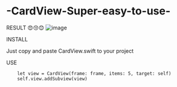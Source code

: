 # -CardView-Super-easy-to-use-
RESULT
😍😚😊
 ![image](http://a2.qpic.cn/psb?/V125orVc2kv0Vk/DtzVyffvGjlfe0jyr0d4InvLxuYeBHJKV1yekwBedDE!/b/dOUAAAAAAAAA&ek=1&kp=1&pt=0&bo=dwGbAgAAAAADB80!&sce=60-2-2&rf=viewer_4)

INSTALL

Just copy and paste CardView.swift to your project

USE

        let view = CardView(frame: frame, items: 5, target: self)
        self.view.addSubview(view)
